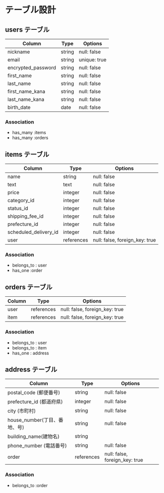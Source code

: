 # テーブル設計

## users テーブル

| Column           | Type   | Options     |
| ---------------- | ------ | ----------- |
| nickname         | string | null: false |
| email            | string | unique: true|
|encrypted_password| string | null: false |
| first_name       | string | null: false |
| last_name        | string | null: false |
| first_name_kana  | string | null: false |
| last_name_kana   | string | null: false |
| birth_date       | date   | null: false |

### Association
- has_many :items
- has_many :orders



## items テーブル

|Column               | Type     | Options                         |
| ---------------     | -------- | ------------------------------- |
| name                |  string  | null: false                     |
| text                |  text    | null: false                     |
| price               | integer  | null: false                     |
|category_id          | integer  | null: false                     |
|status_id            | integer  | null: false                     |
|shipping_fee_id      | integer  | null: false                     |
|prefecture_id        | integer  | null: false                     |
|scheduled_delivery_id| integer  | null: false                     |
|user                 |references| null: false, foreign_key: true  |

### Association
- belongs_to : user
- has_one :order

## orders テーブル

| Column      | Type       | Options                        |
| --------    | ---------- | ------------------------------ |
| user        |references  | null: false, foreign_key: true |
| item        |references  | null: false, foreign_key: true |


### Association
- belongs_to : user
- belongs_to : item
- has_one : address

## address テーブル

| Column                     | Type       | Options                        |
| -------------------------- | -------    | -----------------------------  |
| postal_code (郵便番号)     | string     | null: false                    |
| prefecture_id (都道府県)   | integer    | null: false                    |
|city (市町村)               | string     | null: false                    |
|house_number(丁目、番地、号)| string     | null: false                    |
|building_name(建物名)       | string     |                                |
|phone_number (電話番号)     | string     | null: false                    |
|order                       |references  | null: false, foreign_key: true |

### Association
- belongs_to :order